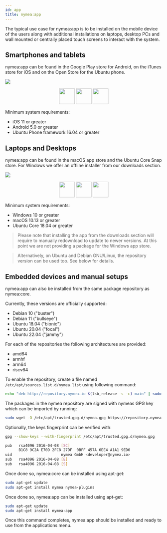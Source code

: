 ```yaml
---
id: app
title: nymea:app
---
```


The typical use case for nymea:app is to be installed on the mobile device of the users along with additional installations on laptops, desktop PCs and wall mounted or centrally placed touch screens to interact with the system.

## Smartphones and tablets

nymea:app can be found in the Google Play store for Android, on the iTunes store for iOS and on the Open Store for the Ubuntu phone.

![](/img/mobile-app.png)

<div align="center">
<a href="https://itunes.apple.com/us/app/nymea-app/id1400810250?mt=8" target="_blank" rel="noopener" style="display: inline-block;"><img src="/img/badges/appstore.png" height="50px"></a>
<a href="https://open-store.io/app/io.guh.nymeaapp" target="_blank" style="display: inline-block;" rel="noopener"><img src="/img/badges/open-store.svg" height="50px"/></a>
<a href="https://play.google.com/store/apps/details?id=io.guh.nymeaapp" target="_blank" style="display: inline-block;" rel="noopener"><img src="/img/badges/playstore.png" height="50px"></a>
</div>


Minimum system requirements:
* iOS 11 or greater
* Android 5.0 or greater
* Ubuntu Phone framework 16.04 or greater

## Laptops and Desktops

nymea:app can be found in the macOS app store and the Ubuntu Core Snap store. For Windows we offer an offline installer from our downloads section.

![](/img/desktop-app.png)


<div align="center">
<a href="https://apps.apple.com/us/app/nymea-app/id1488785734" target="_blank" style="display: inline-block;" rel="noopener"><img src="/img/badges/macos.svg" height="50px"/></a>
<a href="https://snapcraft.io/nymea-app" target="_blank" style="display: inline-block;" rel="noopener"><img src="/img/badges/snap-store.png" height="50px"/></a>
<a href="https://downloads.nymea.io/nymea-app/windows/latest" target="_blank" style="display: inline-block;" rel="noopener"><img src="/img/badges/windows.svg" height="50px"/></a>
</div>

Minimum system requirements:

* Windows 10 or greater
* macOS 10.13 or greater
* Ubuntu Core 18.04 or greater

> Please note that installing the app from the downloads section will require to manually redownload to update to newer versions. At this point we are not providing a package for the Windows app store.

> Alternatively, on Ubuntu and Debian GNU/Linux, the repository version can be used too. See below for details.

## Embedded devices and manual setups

nymea:app can also be installed from the same package repository as nymea:core.

Currently, these versions are officially supported:

* Debian 10 ("buster")
* Debian 11 ("bullseye")
* Ubuntu 18.04 ("bionic")
* Ubuntu 20.04 ("focal")
* Ubuntu 22.04 ("jammy")

For each of the repositories the following architectures are provided:

* amd64
* armhf
* arm64
* riscv64

To enable the repository, create a file named `/etc/apt/sources.list.d/nymea.list` using following command:

```bash
echo "deb http://repository.nymea.io $(lsb_release -s -c) main" | sudo tee /etc/apt/sources.list.d/nymea.list
```

The packages in the nymea repository are signed with nymeas GPG key which can be imported by running:

```bash
sudo wget -O /etc/apt/trusted.gpg.d/nymea.gpg https://repository.nymea.io/nymea.gpg
```

Optionally, the keys fingerprint can be verified with:
```bash
gpg --show-keys --with-fingerprint /etc/apt/trusted.gpg.d/nymea.gpg
```

```bash
pub   rsa4096 2016-04-08 [SC]
      B1C8 9C2A E70D 2FC8 27DF  0BFF 457A 6EE4 A1A1 9ED6
uid                      nymea GmbH <developer@nymea.io>
sub   rsa4096 2016-04-08 [E]
sub   rsa4096 2016-04-08 [S]
```

Once done so, nymea:core can be installed using apt-get:

```bash
sudo apt-get update
sudo apt-get install nymea nymea-plugins
```

Once done so, nymea:app can be installed using apt-get:

```bash
sudo apt-get update
sudo apt-get install nymea-app
```

Once this command completes, nymea:app should be installed and ready to use from the applications menu.

